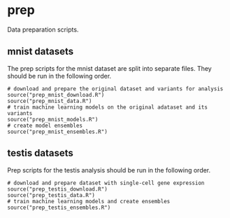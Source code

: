 # prep

Data preparation scripts. 


## mnist datasets

The prep scripts for the mnist dataset are split into separate files. 
They should be run in the following order.

```
# download and prepare the original dataset and variants for analysis
source("prep_mnist_download.R")
source("prep_mnist_data.R")
# train machine learning models on the original adataset and its variants
source("prep_mnist_models.R")
# create model ensembles
source("prep_mnist_ensembles.R")
```


## testis datasets

Prep scripts for the testis analysis should be run in the following order.

```
# download and prepare dataset with single-cell gene expression
source("prep_testis_download.R")
source("prep_testis_data.R")
# train machine learning models and create ensembles
source("prep_testis_ensembles.R")
```

